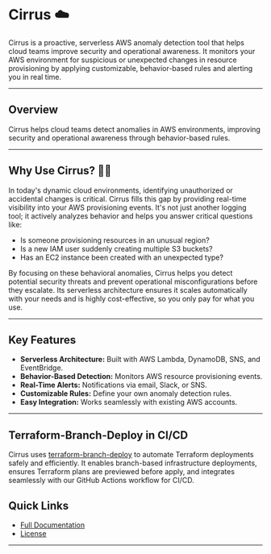 # Cirrus ☁️

Cirrus is a proactive, serverless AWS anomaly detection tool that helps cloud teams improve security and operational awareness. It monitors your AWS environment for suspicious or unexpected changes in resource provisioning by applying customizable, behavior-based rules and alerting you in real time.

---

## Overview

Cirrus helps cloud teams detect anomalies in AWS environments, improving security and operational awareness through behavior-based rules.

---

## Why Use Cirrus? 🕵️‍♂️

In today's dynamic cloud environments, identifying unauthorized or accidental changes is critical. Cirrus fills this gap by providing real-time visibility into your AWS provisioning events. It's not just another logging tool; it actively analyzes behavior and helps you answer critical questions like:

- Is someone provisioning resources in an unusual region?
- Is a new IAM user suddenly creating multiple S3 buckets?
- Has an EC2 instance been created with an unexpected type?

By focusing on these behavioral anomalies, Cirrus helps you detect potential security threats and prevent operational misconfigurations before they escalate. Its serverless architecture ensures it scales automatically with your needs and is highly cost-effective, so you only pay for what you use.

---

## Key Features

- **Serverless Architecture:** Built with AWS Lambda, DynamoDB, SNS, and EventBridge.
- **Behavior-Based Detection:** Monitors AWS resource provisioning events.
- **Real-Time Alerts:** Notifications via email, Slack, or SNS.
- **Customizable Rules:** Define your own anomaly detection rules.
- **Easy Integration:** Works seamlessly with existing AWS accounts.

---

## Terraform-Branch-Deploy in CI/CD

Cirrus uses [terraform-branch-deploy](https://github.com/scarowar/terraform-branch-deploy) to automate Terraform deployments safely and efficiently. It enables branch-based infrastructure deployments, ensures Terraform plans are previewed before apply, and integrates seamlessly with our GitHub Actions workflow for CI/CD.

## Quick Links

- [Full Documentation](docs/index.md)
- [License](https://github.com/rivhar/cirrus/blob/develop/LICENSE)

---
